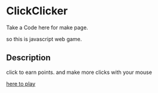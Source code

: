 # ClickClicker
Take a Code here for make page.

so this is javascript web game.

## Description
click to earn points. and make more clicks with your mouse

[here to play](https://hayattgd.github.io/ClickClicker/)
